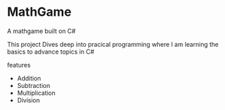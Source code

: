 # MathGame
A mathgame built on C# 

This project Dives deep into pracical programming where I am learning the basics to advance topics in C# 

features

- Addition
- Subtraction
- Multiplication
- Division

